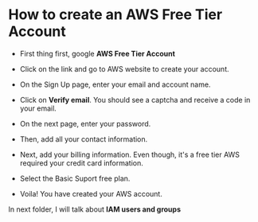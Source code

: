 # How to create an AWS Free Tier Account


- First thing first, google **AWS Free Tier Account**

- Click on the link and go to AWS website to create your account. 

- On the Sign Up page, enter your email and account name.

- Click on **Verify email**. You should see a captcha and receive a code in your email. 

- On the next page, enter your password.

- Then, add all your contact information. 

- Next, add your billing information. Even though, it's a free tier AWS required your credit card information.  

- Select the Basic Suport free plan.

- Voila! You have created your AWS account. 

In next folder, I will talk about **IAM users and groups**